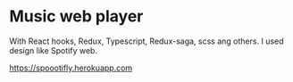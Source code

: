 # Music web player
With React hooks, Redux, Typescript, Redux-saga, scss ang others.
I used design like Spotify web.

https://spoootifly.herokuapp.com
